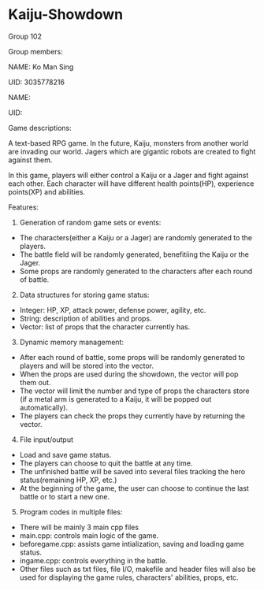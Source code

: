 # Kaiju-Showdown

Group 102

Group members:

NAME: Ko Man Sing

UID: 3035778216

NAME: 

UID: 

Game descriptions:

A text-based RPG game. In the future, Kaiju, monsters from another world are invading our world. Jagers which are gigantic robots are created to fight against them.

In this game, players will either control a Kaiju or a Jager and fight against each other. Each character will have different health points(HP), experience points(XP) and abilities.

Features:

1. Generation of random game sets or events:
- The characters(either a Kaiju or a Jager) are randomly generated to the players.
- The battle field will be randomly generated, benefitiing the Kaiju or the Jager.
- Some props are randomly generated to the characters after each round of battle.

2. Data structures for storing game status:
- Integer: HP, XP, attack power, defense power, agility, etc.
- String: description of abilities and props.
- Vector: list of props that the character currently has.

3. Dynamic memory management:
- After each round of battle, some props will be randomly generated to players and will be stored into the vector.
- When the props are used during the showdown, the vector will pop them out. 
- The vector will limit the number and type of props the characters store (if a metal arm is generated to a Kaiju, it will be popped out automatically). 
- The players can check the props they currently have by returning the vector.

4. File input/output 
- Load and save game status.
- The players can choose to quit the battle at any time. 
- The unfinished battle will be saved into several files tracking the hero status(remaining HP, XP, etc.)
- At the beginning of the game, the user can choose to continue the last battle or to start a new one.

5. Program codes in multiple files:
- There will be mainly 3 main cpp files
- main.cpp: controls main logic of the game.
- beforegame.cpp: assists game intialization, saving and loading game status.
- ingame.cpp: controls everything in the battle.
- Other files such as txt files, file I/O, makefile and header files will also be used for displaying the game rules, characters' abilities, props, etc.
